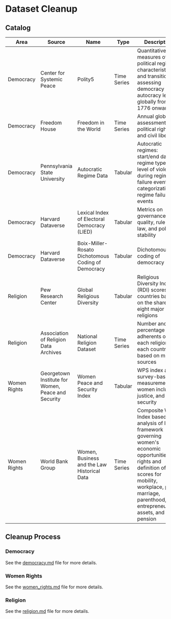 # Dataset Cleanup

## Catalog

Area | Source | Name | Type | Description
--- | --- | --- | --- | ---
Democracy | Center for Systemic Peace | Polity5 | Time Series | Quantitative measures of political regime characteristics and transitions, assessing democracy and autocracy levels globally from 1776 onwards
Democracy | Freedom House | Freedom in the World | Time Series | Annual global assessment of political rights and civil liberties
Democracy | Pennsylvania State University | Autocratic Regime Data | Tabular | Autocratic regimes: start/end dates, regime types, level of violence during regime failure event, categorization of regime failure events
Democracy | Harvard Dataverse | Lexical Index of Electoral Democracy (LIED) | Tabular | Metrics on governance quality, rule of law, and political stability
Democracy | Harvard Dataverse | Boix-Miller-Rosato Dichotomous Coding of Democracy | Tabular | Dichotomous coding of democracy
Religion | Pew Research Center | Global Religious Diversity | Tabular | Religious Diversity Index (RDI) scores for countries based on the shares of eight major world religions
Religion | Association of Religion Data Archives | National Religion Dataset | Time Series | Number and percentage of adherents of each religion in each country, based on multiple sources
Women Rights | Georgetown Institute for Women, Peace and Security | Women Peace and Security Index | Tabular | WPS index and survey-based measurements of women inclusion, justice, and security
Women Rights | World Bank Group | Women, Business and the Law Historical Data | Time Series | Composite WBL Index based on analysis of legal framework governing women's economic opportunities and rights and definition of scores for mobility, workplace, pay, marriage, parenthood, entrepreneurship, assets, and pension

## Cleanup Process

### Democracy

See the [democracy.md](democracy.md) file for more details.

### Women Rights

See the [women_rights.md](women_rights.md) file for more details.

### Religion

See the [religion.md](religion.md) file for more details.

